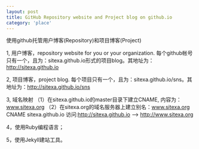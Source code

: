 ```yaml
---
layout: post
title: GitHub Repository website and Project blog on github.io
category: 'place'
---
```


使用github托管用户博客(Repository)和项目博客(Project)

1, 用户博客，repository website for you or your organization.
    每个github帐号只有一个，且为：sitexa.github.io形式的项目blog。其地址为：http://sitexa.github.io

2, 项目博客，project blog.
    每个项目只有一个，且为：sitexa.github.io/sns。其地址为：http://sitexa.github.io/sns

3, 域名映射
   （1）在sitexa.github.io的master目录下建立CNAME, 内容为：www.sitexa.org
   （2）在sitexa.org的域名服务器上建立别名：www.sitexa.org CNAME sitexa.github.io
访问:http://sitexa.github.io --> http://www.sitexa.org

4，使用Ruby编程语言；

5，使用Jekyll建站工具。